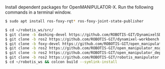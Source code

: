 
Install dependent packages for OpenMANIPULATOR-X. Run the following commands in a terminal window.


```bash
$ sudo apt install ros-foxy-rqt* ros-foxy-joint-state-publisher
```

```bash
$ cd ~/robotis_ws/src/
$ git clone -b dashing-devel https://github.com/ROBOTIS-GIT/DynamixelSDK.git
$ git clone -b ros2 https://github.com/ROBOTIS-GIT/dynamixel-workbench.git
$ git clone -b foxy-devel https://github.com/ROBOTIS-GIT/open_manipulator.git
$ git clone -b ros2 https://github.com/ROBOTIS-GIT/open_manipulator_msgs.git
$ git clone -b ros2 https://github.com/ROBOTIS-GIT/open_manipulator_dependencies.git
$ git clone -b ros2 https://github.com/ROBOTIS-GIT/robotis_manipulator.git
$ cd ~/robotis_ws && colcon build --symlink-install
```
